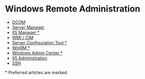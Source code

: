 Windows Remote Administration
=============================

- [DCOM](Dcom.md)
- [Server Manager](ServerManager.md)
- [IIS Manager *](IisManager.md)
- [WMI / CIM](Wmi.md)
- [Server Configuration Tool *](Sconfig.md)
- [WinRM *](WinRM.md)
- [Windows Admin Center *](WindowsAdminCenter.md)
- [IIS Administration](IisAdministration.md)
- [SSH](Ssh.md)

\* Preferred articles are marked.
